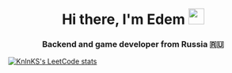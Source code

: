 <h1 align="center">Hi there, I'm Edem</a> 
<img src="https://github.com/blackcater/blackcater/raw/main/images/Hi.gif" height="32"/></h1>
<h3 align="center">Backend and game developer from Russia 🇷🇺</h3>

[![KnlnKS's LeetCode stats](https://leetcode-stats-six.vercel.app/api?username=mrJimus=dark)](https://github.com/KnlnKS/leetcode-stats)
